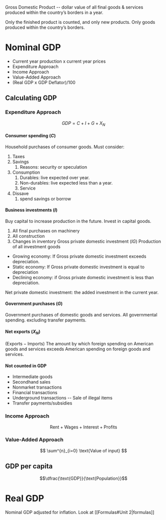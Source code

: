 Gross Domestic Product -- dollar value of all final goods & services produced within the country’s borders in a year.

Only the finished product is counted, and only new products.
Only goods produced within the country’s borders.

# Nominal GDP
- Current year production x current year prices
- Expenditure Approach
- Income Approach
- Value-Added Approach
- (Real GDP x GDP Deflator)/100
## Calculating GDP
### Expenditure Approach
$$GDP = C + I + G + X_N$$
#### Consumer spending $(C)$
Household purchases of consumer goods.
Must consider:
1. Taxes
2. Savings
	1. Reasons: security or speculation
3. Consumption
	1. Durables: live expected over year.
	2. Non-durables: live expected less than a year.
	3. Service
4. Dissave 
	1. spend savings or borrow
#### Business investments $(I)$
Buy capital to increase production in the future. Invest in capital goods.
1. All final purchases on machinery
2. All construction
3. Changes in inventory
Gross private domestic investment $(IG)$ 
Production of all investment goods
- Growing economy: If Gross private domestic investment exceeds depreciation.
- Static economy: If Gross private domestic investment is equal to depreciation
- Declining economy: if Gross private domestic investment is less than depreciation.

Net private domestic investment: the added investment in the current year.
#### Government purchases $(G)$
Government purchases of domestic goods and services. 
All governmental spending. excluding transfer payments.
#### Net exports $(X_N)$
$(\text{Exports} - \text{Imports})$
The amount by which foreign spending on American goods and services exceeds American spending on foreign goods and services.

#### Not counted in GDP
- Intermediate goods
- Secondhand sales
- Nonmarket transactions
- Financial transactions
- Underground transactions -- Sale of illegal items
- Transfer payments/subsidies

### Income Approach
$$\text{Rent} + \text{Wages} + \text{Interest} + \text{Profits}$$
### Value-Added Approach
$$
\sum^{n}_{i=0} \text{Value of input}
$$
## GDP per capita
$$\dfrac{\text{GDP}}{\text{Population}}$$
# Real GDP
Nominal GDP adjusted for inflation.
Look at [[Formulas#Unit 2|formulas]]

